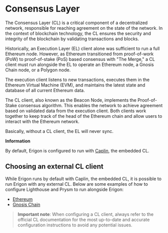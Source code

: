 # Consensus Layer

The Consensus Layer (CL) is a critical component of a decentralized network, responsible for reaching agreement on the state of the network. In the context of blockchain technology, the CL ensures the security and integrity of the blockchain by validating transactions and blocks.

Historically, an Execution Layer (EL) client alone was sufficient to run a full Ethereum node. However, as Ethereum transitioned from proof-of-work (PoW) to proof-of-stake (PoS) based consensus with "The Merge," a CL client must run alongside the EL to operate an Ethereum node, a Gnosis Chain node, or a Polygon node.

The execution client listens to new transactions, executes them in the Ethereum Virtual Machine (EVM), and maintains the latest state and database of all current Ethereum data.

The CL client, also known as the Beacon Node, implements the Proof-of-Stake consensus algorithm. This enables the network to achieve agreement based on validated data from the execution client. Both clients work together to keep track of the head of the Ethereum chain and allow users to interact with the Ethereum network.

Basically, without a CL client, the EL will never sync.

<div class="warning">

**Information**

By default, Erigon is configured to run with [Caplin](/advanced/caplin.md), the embedded CL.
</div>

## Choosing an external CL client

While Erigon runs by default with Caplin, the embedded CL, it is possible to run Erigon with any external CL. Below are some examples of how to configure Lighthouse and Prysm to run alongside Erigon:

- [Ethereum](/nodes/eth_extcl.md)
- [Gnosis Chain](/nodes/gno_extcl.md)

> **Important note**: When configuring a CL client, always refer to the official CL documentation for the most up-to-date and accurate configuration instructions to avoid any potential issues.

